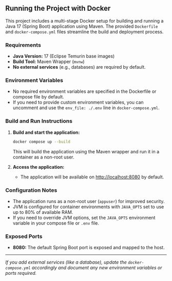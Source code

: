 ## Running the Project with Docker

This project includes a multi-stage Docker setup for building and running a Java 17 (Spring Boot) application using Maven. The provided `Dockerfile` and `docker-compose.yml` files streamline the build and deployment process.

### Requirements
- **Java Version:** 17 (Eclipse Temurin base images)
- **Build Tool:** Maven Wrapper (`mvnw`)
- **No external services** (e.g., databases) are required by default.

### Environment Variables
- No required environment variables are specified in the Dockerfile or compose file by default.
- If you need to provide custom environment variables, you can uncomment and use the `env_file: ./.env` line in `docker-compose.yml`.

### Build and Run Instructions
1. **Build and start the application:**
   ```sh
   docker compose up --build
   ```
   This will build the application using the Maven wrapper and run it in a container as a non-root user.

2. **Access the application:**
   - The application will be available on [http://localhost:8080](http://localhost:8080) by default.

### Configuration Notes
- The application runs as a non-root user (`appuser`) for improved security.
- JVM is configured for container environments with `JAVA_OPTS` set to use up to 80% of available RAM.
- If you need to override JVM options, set the `JAVA_OPTS` environment variable in your compose file or `.env` file.

### Exposed Ports
- **8080:** The default Spring Boot port is exposed and mapped to the host.

---

*If you add external services (like a database), update the `docker-compose.yml` accordingly and document any new environment variables or ports required.*
